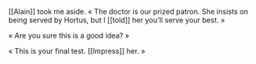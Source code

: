 [[Alain]] took me aside. « The doctor is our prized patron. She insists on being served by Hortus, but I [[told]] her you’ll serve your best. »

« Are you sure this is a good idea? »

« This is your final test. [[Impress]] her. »